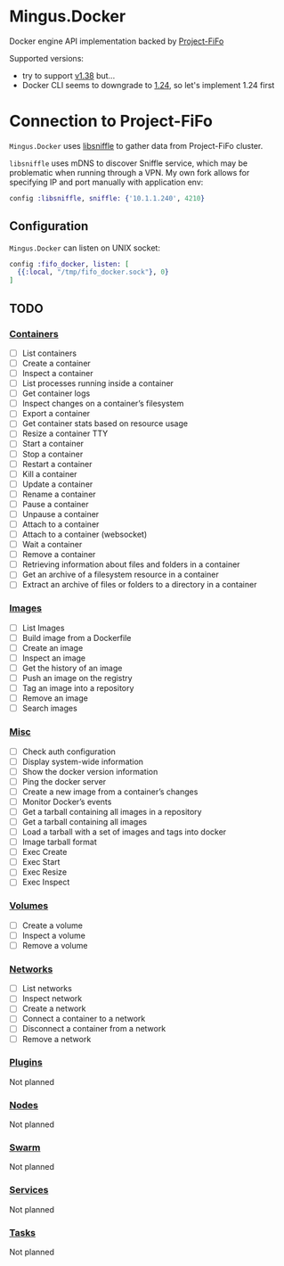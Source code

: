 # Mingus.Docker

Docker engine API implementation backed by [Project-FiFo](https://project-fifo.net/)

Supported versions:
* try to support [v1.38](https://docs.docker.com/engine/api/v1.37/)
  but...
* Docker CLI seems to downgrade to
  [1.24](https://docs.docker.com/engine/api/v1.24/), so let's
  implement 1.24 first

# Connection to Project-FiFo

`Mingus.Docker` uses
[libsniffle](https://gitlab.com/Project-FiFo/FiFo/libsniffle) to
gather data from Project-FiFo cluster.

`libsniffle` uses mDNS to discover Sniffle service, which may be
problematic when running through a VPN. My own fork allows for
specifying IP and port manually with application env:

``` elixir
config :libsniffle, sniffle: {'10.1.1.240', 4210}
```

## Configuration

`Mingus.Docker` can listen on UNIX socket:

``` elixir
config :fifo_docker, listen: [
  {{:local, "/tmp/fifo_docker.sock"}, 0}
]
```

## TODO

### [Containers](https://docs.docker.com/engine/api/v1.24/#3-endpoints)

- [ ] List containers
- [ ] Create a container
- [ ] Inspect a container
- [ ] List processes running inside a container
- [ ] Get container logs
- [ ] Inspect changes on a container’s filesystem
- [ ] Export a container
- [ ] Get container stats based on resource usage
- [ ] Resize a container TTY
- [ ] Start a container
- [ ] Stop a container
- [ ] Restart a container
- [ ] Kill a container
- [ ] Update a container
- [ ] Rename a container
- [ ] Pause a container
- [ ] Unpause a container
- [ ] Attach to a container
- [ ] Attach to a container (websocket)
- [ ] Wait a container
- [ ] Remove a container
- [ ] Retrieving information about files and folders in a container
- [ ] Get an archive of a filesystem resource in a container
- [ ] Extract an archive of files or folders to a directory in a container

### [Images](https://docs.docker.com/engine/api/v1.24/#32-images)

- [ ] List Images
- [ ] Build image from a Dockerfile
- [ ] Create an image
- [ ] Inspect an image
- [ ] Get the history of an image
- [ ] Push an image on the registry
- [ ] Tag an image into a repository
- [ ] Remove an image
- [ ] Search images

### [Misc](https://docs.docker.com/engine/api/v1.24/#33-misc)

- [ ] Check auth configuration
- [ ] Display system-wide information
- [ ] Show the docker version information
- [ ] Ping the docker server
- [ ] Create a new image from a container’s changes
- [ ] Monitor Docker’s events
- [ ] Get a tarball containing all images in a repository
- [ ] Get a tarball containing all images
- [ ] Load a tarball with a set of images and tags into docker
- [ ] Image tarball format
- [ ] Exec Create
- [ ] Exec Start
- [ ] Exec Resize
- [ ] Exec Inspect

### [Volumes](https://docs.docker.com/engine/api/v1.24/#34-volumes)

- [ ] Create a volume
- [ ] Inspect a volume
- [ ] Remove a volume

### [Networks](https://docs.docker.com/engine/api/v1.24/#35-networks)

- [ ] List networks
- [ ] Inspect network
- [ ] Create a network
- [ ] Connect a container to a network
- [ ] Disconnect a container from a network
- [ ] Remove a network

### [Plugins](https://docs.docker.com/engine/api/v1.24/#36-plugins-experimental)

Not planned

### [Nodes](https://docs.docker.com/engine/api/v1.24/#37-nodes)

Not planned

### [Swarm](https://docs.docker.com/engine/api/v1.24/#38-swarm)

Not planned

### [Services](https://docs.docker.com/engine/api/v1.24/#39-services)

Not planned

### [Tasks](https://docs.docker.com/engine/api/v1.24/#310-tasks)

Not planned
